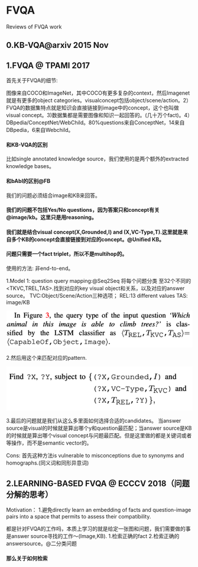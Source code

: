 # FVQA
Reviews of FVQA work

## 0.KB-VQA@arxiv 2015 Nov

## 1.FVQA @ TPAMI 2017

首先关于FVQA的细节:

图像来自COCO和ImageNet，其中COCO有更多复杂的context，然后Imagenet就是有更多的object categories。visualconcept包括object/scene/action。2）FVQA的数据集特点就是知识会直接链接到image中的concept，这个也叫做visual concept。3)数据集都是需要图像和知识一起回答的。(几十万个fact)。4）DBpedia/ConceptNet/WebChild。80%questions来自ConceptNet，14来自DBpedia，6来自Webchild。

#### 和KB-VQA的区别
比如single annotated knowledge source，我们使用的是两个额外的extracted knowledge bases。
#### 和bAbI的区别@FB
我们的问题必须结合image和KB来回答。
#### 我们的问题不包括Yes/No questions，因为答案只和concept有关@image/kb。这里只是用reasoning。
#### 我们就是结合visual concept(X,Grounded,I) and (X,VC-Type,T).这里就是来自多个KB的concept会直接链接到对应的concept。@Unified KB。
#### 问题只需要一个fact triplet，所以不是multihop的。
使用的方法:
非end-to-end。

1.Model 1: question query mapping:@Seq2Seq
将每个问题分类 至32个不同的<TKVC,TREL,TAS>.找到对应的key visual object和关系，以及对应的answer source。
TVC:Object/Scene/Action三种选项；
REL:13 different values
TAS: image/KB

![](FVQA_detail.png)

2.然后用这个来匹配对应的pattern.

![](FVQA_Match.png)

3.最后的问题就是我们从这么多里面如何选择合适的candidates。
当answer source是visual的时候就是算出哪个y和question最匹配；当answer source是KB的时候就是算出哪个visual concept与问题最匹配。但是这里做的都是关键词或者等操作，而不是semantic vector的。

Cons:
首先这种方法is vulnerable to misconceptions due to synonyms and homographs.(同义词和同形异意词)

## 2.LEARNING-BASED FVQA @ ECCCV 2018（问题分解的思考）
Motivation：
1.避免directly learn an embedding of facts and question-image pairs into a space that permits to assess their compatibility.

都是针对FVQA的工作吗，本质上学习的就是给定一张图和问题，我们需要做的事是answer source寻找的工作～(Image,KB).
1.检索正确的fact
2.检索正确的answersource。@二分类问题

#### 那么关于如何检索
